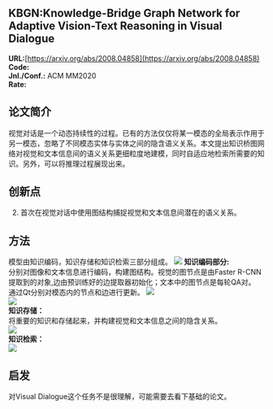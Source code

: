 ## KBGN:Knowledge-Bridge Graph Network for Adaptive Vision-Text Reasoning in Visual Dialogue

**URL:**[https://arxiv.org/abs/2008.04858](https://arxiv.org/abs/2008.04858)  
**Code:**  
**Jnl./Conf.:**  ACM MM2020  
**Rate:**  

## 论文简介
视觉对话是一个动态持续性的过程。已有的方法仅仅将某一模态的全局表示作用于另一模态，忽略了不同模态实体与实体之间的隐含语义关系。本文提出知识桥图网络对视觉和文本信息间的语义关系更细粒度地建模，同时自适应地检索所需要的知识。另外，可以将推理过程展现出来。

## 创新点
2. 首次在视觉对话中使用图结构捕捉视觉和文本信息间潜在的语义关系。
## 方法
模型由知识编码，知识存储和知识检索三部分组成。
![](./images/KBGN01.png)
**知识编码部分:**   
分别对图像和文本信息进行编码，构建图结构。视觉的图节点是由Faster R-CNN提取到的对象,边由预训练好的边提取器初始化；文本中的图节点是每轮QA对。  
通过Qt分别对模态内的节点和边进行更新。
![](./images/KBGN02.png)   
![](./images/KBGN03.png)  
**知识存储：**   
将重要的知识和存储起来，并构建视觉和文本信息之间的隐含关系。  
![](./images/KBGN06.png)    
**知识检索：**  
![](./images/KBGN07.png)   
## 启发
对Visual Dialogue这个任务不是很理解，可能需要去看下基础的论文。